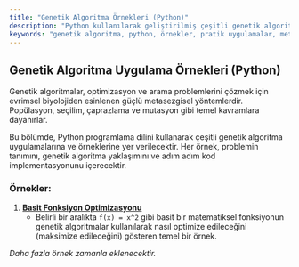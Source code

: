```yaml
---
title: "Genetik Algoritma Örnekleri (Python)"
description: "Python kullanılarak geliştirilmiş çeşitli genetik algoritma örneklerinin listesi ve açıklamaları."
keywords: "genetik algoritma, python, örnekler, pratik uygulamalar, metasezgisel optimizasyon"
---
```


## Genetik Algoritma Uygulama Örnekleri (Python)

Genetik algoritmalar, optimizasyon ve arama problemlerini çözmek için evrimsel biyolojiden esinlenen güçlü metasezgisel yöntemlerdir. Popülasyon, seçilim, çaprazlama ve mutasyon gibi temel kavramlara dayanırlar.

Bu bölümde, Python programlama dilini kullanarak çeşitli genetik algoritma uygulamalarına ve örneklerine yer verilecektir. Her örnek, problemin tanımını, genetik algoritma yaklaşımını ve adım adım kod implementasyonunu içerecektir.

### Örnekler:

1.  **[Basit Fonksiyon Optimizasyonu](../ornekler/fonksiyon-optimizasyonu)**
    *   Belirli bir aralıkta `f(x) = x^2` gibi basit bir matematiksel fonksiyonun genetik algoritmalar kullanılarak nasıl optimize edileceğini (maksimize edileceğini) gösteren temel bir örnek.

*Daha fazla örnek zamanla eklenecektir.* 